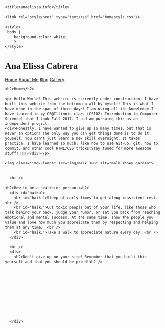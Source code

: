 <!DOCTYPE html>
<html>


  <head>
    <meta charset=“utf-8”/>
  
    <title>anaelissa.info</title>
    
    <link rel="stylesheet" type="text/css" href="homestyle.css"/>

    <style>
     body {
        background-color: white;
        }
    </style>
  </head>

  


  <body>
    <h1 style="font-family:fantasy; heve ">Ana Elissa Cabrera</h1>
    <div id="titlebar">
        <a id="homebutton" class="titlebar" href="home.html">Home</a>
        <a id="aboutmebutton" class="titlebar" href="aboutme.html">About Me</a>
        <a id="blogbutton" class="titlebar" href="blog.html">Blog</a>
        <a id="gallerybutton" class="titlebar" href="gallery.html">Gallery</a>
    </div>
      
    <h2>Home</h2>

    <p> Hello World! This website is currently under construction. I have built this website from the bottom up all by myself! This is what I have done in the span of three days! I am using all the knowledge I have learned in my CS@Illinois class (CS102: Introduction to Computer Science) that I took Fall 2017. I and am pursuing this as an independent project. 
    <div>Honestly, I have wanted to give up so many times, but that is never an option! The only way you can get things done is to do it youself. You can't just learn a new skill overnight. It takes practice. I have learned so much, like how to use GitHub, git, how to commit, and other cool HTML/CSS tricks!Stay tuned for more awesome stuff! 👩🏻‍💻</div></p>

    <img class="img-vienna" src="img/melk.JPG" alt="melk abbey garden">


      <hr />
      
    <h2>How to be a healthier person.</h2>
      <div id="haiku">
        <br id="haiku">Sleep at early times to get along consistent rest. <br />
        <br id="haiku">Cut toxic people out of your life, like those who talk behind your back, judge your humor, or set you back from reaching emotional and mental success. At the same time, show the people you value and love how much you appreicate them by respecting and helping them at any time.  <br />
        <br id="haiku">Take a walk to appreciate nature every day. <br />
      </div>
      
      <hr />
      <div>
        <h2>Don't give up on your site! Remember that you built this yourself and that you should be proud!<h2 />
      
        
        
        
        
        
        
        
        
        
        
      </div>



      



  </body>


</html>